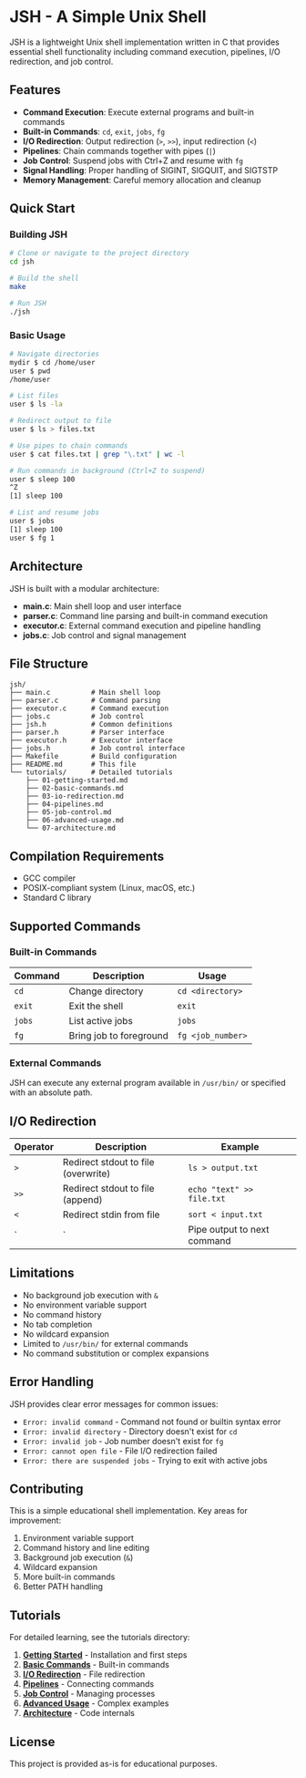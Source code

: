 # JSH - A Simple Unix Shell

JSH is a lightweight Unix shell implementation written in C that provides essential shell functionality including command execution, pipelines, I/O redirection, and job control.

## Features

- **Command Execution**: Execute external programs and built-in commands
- **Built-in Commands**: `cd`, `exit`, `jobs`, `fg`
- **I/O Redirection**: Output redirection (`>`, `>>`), input redirection (`<`)
- **Pipelines**: Chain commands together with pipes (`|`)
- **Job Control**: Suspend jobs with Ctrl+Z and resume with `fg`
- **Signal Handling**: Proper handling of SIGINT, SIGQUIT, and SIGTSTP
- **Memory Management**: Careful memory allocation and cleanup

## Quick Start

### Building JSH

```bash
# Clone or navigate to the project directory
cd jsh

# Build the shell
make

# Run JSH
./jsh
```

### Basic Usage

```bash
# Navigate directories
mydir $ cd /home/user
user $ pwd
/home/user

# List files
user $ ls -la

# Redirect output to file
user $ ls > files.txt

# Use pipes to chain commands
user $ cat files.txt | grep "\.txt" | wc -l

# Run commands in background (Ctrl+Z to suspend)
user $ sleep 100
^Z
[1] sleep 100

# List and resume jobs
user $ jobs
[1] sleep 100
user $ fg 1
```

## Architecture

JSH is built with a modular architecture:

- **main.c**: Main shell loop and user interface
- **parser.c**: Command line parsing and built-in command execution
- **executor.c**: External command execution and pipeline handling
- **jobs.c**: Job control and signal management

## File Structure

```
jsh/
├── main.c          # Main shell loop
├── parser.c        # Command parsing
├── executor.c      # Command execution
├── jobs.c          # Job control
├── jsh.h           # Common definitions
├── parser.h        # Parser interface
├── executor.h      # Executor interface
├── jobs.h          # Job control interface
├── Makefile        # Build configuration
├── README.md       # This file
└── tutorials/      # Detailed tutorials
    ├── 01-getting-started.md
    ├── 02-basic-commands.md
    ├── 03-io-redirection.md
    ├── 04-pipelines.md
    ├── 05-job-control.md
    ├── 06-advanced-usage.md
    └── 07-architecture.md
```

## Compilation Requirements

- GCC compiler
- POSIX-compliant system (Linux, macOS, etc.)
- Standard C library

## Supported Commands

### Built-in Commands

| Command | Description | Usage |
|---------|-------------|--------|
| `cd` | Change directory | `cd <directory>` |
| `exit` | Exit the shell | `exit` |
| `jobs` | List active jobs | `jobs` |
| `fg` | Bring job to foreground | `fg <job_number>` |

### External Commands

JSH can execute any external program available in `/usr/bin/` or specified with an absolute path.

## I/O Redirection

| Operator | Description | Example |
|----------|-------------|---------|
| `>` | Redirect stdout to file (overwrite) | `ls > output.txt` |
| `>>` | Redirect stdout to file (append) | `echo "text" >> file.txt` |
| `<` | Redirect stdin from file | `sort < input.txt` |
| `|` | Pipe output to next command | `ps aux | grep vim` |

## Limitations

- No background job execution with `&`
- No environment variable support
- No command history
- No tab completion
- No wildcard expansion
- Limited to `/usr/bin/` for external commands
- No command substitution or complex expansions

## Error Handling

JSH provides clear error messages for common issues:

- `Error: invalid command` - Command not found or builtin syntax error
- `Error: invalid directory` - Directory doesn't exist for `cd`
- `Error: invalid job` - Job number doesn't exist for `fg`
- `Error: cannot open file` - File I/O redirection failed
- `Error: there are suspended jobs` - Trying to exit with active jobs

## Contributing

This is a simple educational shell implementation. Key areas for improvement:

1. Environment variable support
2. Command history and line editing
3. Background job execution (`&`)
4. Wildcard expansion
5. More built-in commands
6. Better PATH handling

## Tutorials

For detailed learning, see the tutorials directory:

1. **[Getting Started](tutorials/01-getting-started.md)** - Installation and first steps
2. **[Basic Commands](tutorials/02-basic-commands.md)** - Built-in commands
3. **[I/O Redirection](tutorials/03-io-redirection.md)** - File redirection
4. **[Pipelines](tutorials/04-pipelines.md)** - Connecting commands
5. **[Job Control](tutorials/05-job-control.md)** - Managing processes
6. **[Advanced Usage](tutorials/06-advanced-usage.md)** - Complex examples
7. **[Architecture](tutorials/07-architecture.md)** - Code internals

## License

This project is provided as-is for educational purposes.

